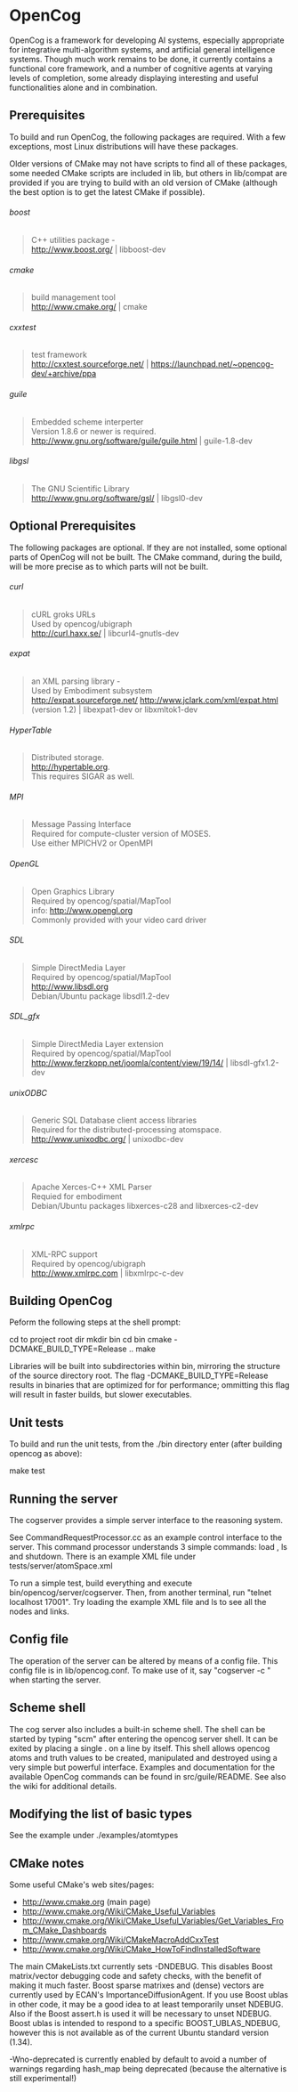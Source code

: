 
OpenCog
=======

OpenCog is a framework for developing AI systems, especially appropriate
for integrative multi-algorithm systems, and artificial general intelligence
systems.  Though much work remains to be done,
it currently contains a functional core framework, and a number of
cognitive agents at varying levels of completion, some already displaying
interesting and useful functionalities alone and in combination.

Prerequisites
-------------
To build and run OpenCog, the following packages are required. With a
few exceptions, most Linux distributions will have these packages.

Older versions of CMake may not have scripts to find all of these packages,
some needed CMake scripts are included in lib, but others in lib/compat are
provided if you are trying to build with an old version of CMake (although the
best option is to get the latest CMake if possible).

###### boost  
> C++ utilities package -  
> http://www.boost.org/ | libboost-dev 

###### cmake  
> build management tool  
> http://www.cmake.org/ | cmake

###### cxxtest     
> test framework  
> http://cxxtest.sourceforge.net/ | https://launchpad.net/~opencog-dev/+archive/ppa

###### guile       
> Embedded scheme interperter  
> Version 1.8.6 or newer is required.  
> http://www.gnu.org/software/guile/guile.html | guile-1.8-dev

###### libgsl      
> The GNU Scientific Library  
> http://www.gnu.org/software/gsl/ | libgsl0-dev

Optional Prerequisites
----------------------
The following packages are optional. If they are not installed, some
optional parts of OpenCog will not be built.  The CMake command, during
the build, will be more precise as to which parts will not be built.

###### curl        
> cURL groks URLs  
> Used by opencog/ubigraph  
> http://curl.haxx.se/ | libcurl4-gnutls-dev

###### expat       
> an XML parsing library -   
> Used by Embodiment subsystem  
> http://expat.sourceforge.net/
> http://www.jclark.com/xml/expat.html (version 1.2) | libexpat1-dev or libxmltok1-dev 

###### HyperTable  
> Distributed storage.  
> http://hypertable.org.  
> This requires SIGAR as well. 

###### MPI         
> Message Passing Interface  
> Required for compute-cluster version of MOSES.  
> Use either MPICHV2 or OpenMPI

###### OpenGL      
> Open Graphics Library  
> Required by opencog/spatial/MapTool  
> info: http://www.opengl.org  
> Commonly provided with your video card driver

###### SDL         
> Simple DirectMedia Layer  
> Required by opencog/spatial/MapTool  
> http://www.libsdl.org  
> Debian/Ubuntu package libsdl1.2-dev

###### SDL_gfx     
> Simple DirectMedia Layer extension  
> Required by opencog/spatial/MapTool  
> http://www.ferzkopp.net/joomla/content/view/19/14/ | libsdl-gfx1.2-dev

###### unixODBC    
> Generic SQL Database client access libraries  
> Required for the distributed-processing atomspace.  
> http://www.unixodbc.org/ | unixodbc-dev

###### xercesc     
> Apache Xerces-C++ XML Parser  
> Requied for embodiment  
> Debian/Ubuntu packages libxerces-c28 and libxerces-c2-dev
 
###### xmlrpc      
> XML-RPC support  
> Required by opencog/ubigraph  
> http://www.xmlrpc.com | libxmlrpc-c-dev


Building OpenCog
----------------
Peform the following steps at the shell prompt:

   cd to project root dir
   mkdir bin
   cd bin
   cmake -DCMAKE_BUILD_TYPE=Release ..
   make

Libraries will be built into subdirectories within bin, mirroring the
structure of the source directory root. The flag -DCMAKE_BUILD_TYPE=Release
results in binaries that are optimized for for performance; ommitting 
this flag will result in faster builds, but slower executables.


Unit tests
----------
To build and run the unit tests, from the ./bin directory enter (after
building opencog as above): 

   make test


Running the server
------------------
The cogserver provides a simple server interface to the reasoning
system.

See CommandRequestProcessor.cc as an example control interface to
the server.  This command processor understands 3 simple commands:
load <xml file name>, ls and shutdown. There is an example XML file
under tests/server/atomSpace.xml

To run a simple test, build everything and execute
bin/opencog/server/cogserver. Then, from another terminal, run
"telnet localhost 17001". Try loading the example XML file and ls
to see all the nodes and links.


Config file
-----------
The operation of the server can be altered by means of a config file.
This config file is in lib/opencog.conf. To make use of it, say 
"cogserver -c <config-filename>" when starting the server.


Scheme shell
------------
The cog server also includes a built-in scheme shell. The shell can be
started by typing "scm" after entering the opencog server shell. It can
be exited by placing a single . on a line by itself.  This shell allows
opencog atoms and truth values to be created, manipulated and destroyed
using a very simple but powerful interface.  Examples and documentation
for the available OpenCog commands can be found in src/guile/README.
See also the wiki for additional details.


Modifying the list of basic types
---------------------------------
See the example under ./examples/atomtypes
 

CMake notes
-----------
Some useful CMake's web sites/pages: 

 - http://www.cmake.org (main page) 
 - http://www.cmake.org/Wiki/CMake_Useful_Variables 
 - http://www.cmake.org/Wiki/CMake_Useful_Variables/Get_Variables_From_CMake_Dashboards
 - http://www.cmake.org/Wiki/CMakeMacroAddCxxTest
 - http://www.cmake.org/Wiki/CMake_HowToFindInstalledSoftware


The main CMakeLists.txt currently sets -DNDEBUG. This disables Boost
matrix/vector debugging code and safety checks, with the benefit of
making it much faster. Boost sparse matrixes and (dense) vectors are
currently used by ECAN's ImportanceDiffusionAgent. If you use Boost
ublas in other code, it may be a good idea to at least temporarily
unset NDEBUG. Also if the Boost assert.h is used it will be necessary
to unset NDEBUG. Boost ublas is intended to respond to a specific 
BOOST_UBLAS_NDEBUG, however this is not available as of the current
Ubuntu standard version (1.34).

-Wno-deprecated is currently enabled by default to avoid a number of
warnings regarding hash_map being deprecated (because the alternative
is still experimental!)


